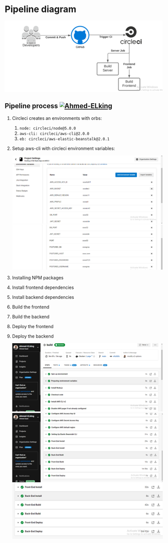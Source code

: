 # Pipeline diagram

![Pipeline diagram](../ScreenShots/pipeline-diagram.png)


## Pipeline process [![Ahmed-ELking](https://circleci.com/gh/Ahmed-ELking/Full-Stack-App-on-AWS.svg?style=shield)](https://app.circleci.com/pipelines/github/Ahmed-ELking/Full-Stack-App-on-AWS/15/workflows/c9e9a138-bd8d-4e3e-af5e-983dbe0b58bc)


1. Circleci creates an environments with orbs:
   1. `node: circleci/node@5.0.0`
   2. `aws-cli: circleci/aws-cli@2.0.0`
   3. `eb: circleci/aws-elastic-beanstalk@2.0.1`

2. Setup aws-cli with circleci environment variables:


   ![circleci environment variables](../ScreenShots/circleci-env1.png)
   ![circleci environment variables](../ScreenShots/circleci-env2.png)


3. Installing NPM packages
4. Install frontend dependencies
5. Install backend dependencies
6. Build the frontend
7. Build the backend
8. Deploy the frontend
9. Deploy the backend


   ![circleci pipeline success](../ScreenShots/circleci-1.png)
   ![circleci pipeline success](../ScreenShots/circleci-2.png)
   ![circleci pipeline success](../ScreenShots/circleci-3.png)